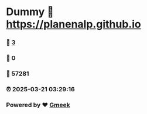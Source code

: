 # Dummy :link: https://planenalp.github.io 
### :page_facing_up: [3](https://planenalp.github.io/tag.html) 
### :speech_balloon: 0 
### :hibiscus: 57281 
### :alarm_clock: 2025-03-21 03:29:16 
### Powered by :heart: [Gmeek](https://github.com/Meekdai/Gmeek)

